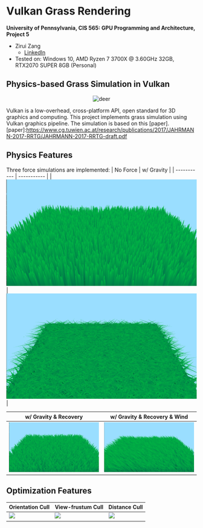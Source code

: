 Vulkan Grass Rendering
==================================

**University of Pennsylvania, CIS 565: GPU Programming and Architecture, Project 5**

* Zirui Zang
  * [LinkedIn](https://www.linkedin.com/in/zirui-zang/)
* Tested on: Windows 10, AMD Ryzen 7 3700X @ 3.60GHz 32GB, RTX2070 SUPER 8GB (Personal)

## Physics-based Grass Simulation in Vulkan
<p align="center">
<img src="img/no_cull.gif"
     alt="deer"
     width="600"/>
</p>

Vulkan is a low-overhead, cross-platform API, open standard for 3D graphics and computing.
This project implements grass simulation using Vulkan graphics pipeline. 
The simulation is based on this [paper].
[paper]:https://www.cg.tuwien.ac.at/research/publications/2017/JAHRMANN-2017-RRTG/JAHRMANN-2017-RRTG-draft.pdf

## Physics Features

Three force simulations are implemented:
| No Force | w/ Gravity | 
| ----------- | ----------- | 
| ![](img/no_force.png) | ![](img/g_.png) |

| w/ Gravity & Recovery | w/ Gravity & Recovery & Wind |
| ----------- | ----------- | 
| ![](img/gr_.png) | ![](img/grw_.png) |

## Optimization Features

| Orientation Cull | View-frustum Cull | Distance Cull |
| ----------- | ----------- | ----------- |
| ![](img/cull1.gif) | ![](img/cull2.gif) | ![](img/cull3.gif) |
